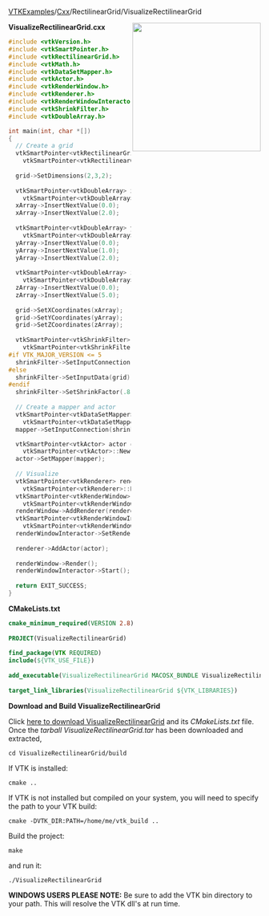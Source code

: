 [VTKExamples](/index/)/[Cxx](/Cxx)/RectilinearGrid/VisualizeRectilinearGrid

<img align="right" src="https://github.com/lorensen/VTKExamples/blob/gh-pages/Testing/Baseline/RectilinearGrid/TestVisualizeRectilinearGrid.png?raw=true" width="256" />


**VisualizeRectilinearGrid.cxx**
```c++
#include <vtkVersion.h>
#include <vtkSmartPointer.h>
#include <vtkRectilinearGrid.h>
#include <vtkMath.h>
#include <vtkDataSetMapper.h>
#include <vtkActor.h>
#include <vtkRenderWindow.h>
#include <vtkRenderer.h>
#include <vtkRenderWindowInteractor.h>
#include <vtkShrinkFilter.h>
#include <vtkDoubleArray.h>

int main(int, char *[])
{
  // Create a grid
  vtkSmartPointer<vtkRectilinearGrid> grid = 
    vtkSmartPointer<vtkRectilinearGrid>::New();
  
  grid->SetDimensions(2,3,2);
  
  vtkSmartPointer<vtkDoubleArray> xArray = 
    vtkSmartPointer<vtkDoubleArray>::New();
  xArray->InsertNextValue(0.0);
  xArray->InsertNextValue(2.0);
  
  vtkSmartPointer<vtkDoubleArray> yArray = 
    vtkSmartPointer<vtkDoubleArray>::New();
  yArray->InsertNextValue(0.0);
  yArray->InsertNextValue(1.0);
  yArray->InsertNextValue(2.0);
  
  vtkSmartPointer<vtkDoubleArray> zArray = 
    vtkSmartPointer<vtkDoubleArray>::New();
  zArray->InsertNextValue(0.0);
  zArray->InsertNextValue(5.0);
  
  grid->SetXCoordinates(xArray);
  grid->SetYCoordinates(yArray);
  grid->SetZCoordinates(zArray);
  
  vtkSmartPointer<vtkShrinkFilter> shrinkFilter = 
    vtkSmartPointer<vtkShrinkFilter>::New();
#if VTK_MAJOR_VERSION <= 5
  shrinkFilter->SetInputConnection(grid->GetProducerPort());
#else
  shrinkFilter->SetInputData(grid);
#endif
  shrinkFilter->SetShrinkFactor(.8);
  
  // Create a mapper and actor
  vtkSmartPointer<vtkDataSetMapper> mapper = 
    vtkSmartPointer<vtkDataSetMapper>::New();
  mapper->SetInputConnection(shrinkFilter->GetOutputPort());

  vtkSmartPointer<vtkActor> actor = 
    vtkSmartPointer<vtkActor>::New();
  actor->SetMapper(mapper);
 
  // Visualize
  vtkSmartPointer<vtkRenderer> renderer = 
    vtkSmartPointer<vtkRenderer>::New();
  vtkSmartPointer<vtkRenderWindow> renderWindow = 
    vtkSmartPointer<vtkRenderWindow>::New();
  renderWindow->AddRenderer(renderer);
  vtkSmartPointer<vtkRenderWindowInteractor> renderWindowInteractor = 
    vtkSmartPointer<vtkRenderWindowInteractor>::New();
  renderWindowInteractor->SetRenderWindow(renderWindow);
 
  renderer->AddActor(actor);
 
  renderWindow->Render();
  renderWindowInteractor->Start();
  
  return EXIT_SUCCESS;
}
```
**CMakeLists.txt**
```cmake
cmake_minimum_required(VERSION 2.8)
 
PROJECT(VisualizeRectilinearGrid)
 
find_package(VTK REQUIRED)
include(${VTK_USE_FILE})
 
add_executable(VisualizeRectilinearGrid MACOSX_BUNDLE VisualizeRectilinearGrid.cxx)
 
target_link_libraries(VisualizeRectilinearGrid ${VTK_LIBRARIES})
```

**Download and Build VisualizeRectilinearGrid**

Click [here to download VisualizeRectilinearGrid](https://github.com/lorensen/VTKWikiExamplesTarballs/raw/master/VisualizeRectilinearGrid.tar) and its *CMakeLists.txt* file.
Once the *tarball VisualizeRectilinearGrid.tar* has been downloaded and extracted,
```
cd VisualizeRectilinearGrid/build 
```
If VTK is installed:
```
cmake ..
```
If VTK is not installed but compiled on your system, you will need to specify the path to your VTK build:
```
cmake -DVTK_DIR:PATH=/home/me/vtk_build ..
```
Build the project:
```
make
```
and run it:
```
./VisualizeRectilinearGrid
```
**WINDOWS USERS PLEASE NOTE:** Be sure to add the VTK bin directory to your path. This will resolve the VTK dll's at run time.

